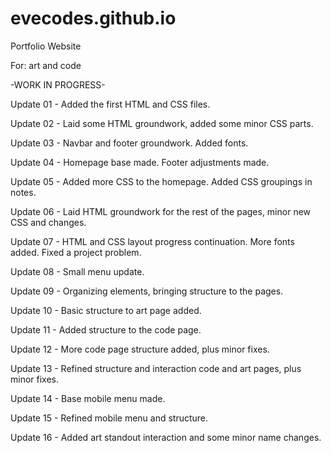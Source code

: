 # evecodes.github.io
Portfolio Website

For: art and code

-WORK IN PROGRESS-

Update 01 - Added the first HTML and CSS files.

Update 02 - Laid some HTML groundwork, added some minor CSS parts.

Update 03 - Navbar and footer groundwork. Added fonts.

Update 04 - Homepage base made. Footer adjustments made.

Update 05 - Added more CSS to the homepage. Added CSS groupings in notes.

Update 06 - Laid HTML groundwork for the rest of the pages, minor new CSS and changes.

Update 07 - HTML and CSS layout progress continuation. More fonts added. Fixed a project problem.

Update 08 - Small menu update.

Update 09 - Organizing elements, bringing structure to the pages.

Update 10 - Basic structure to art page added.

Update 11 - Added structure to the code page.

Update 12 - More code page structure added, plus minor fixes.

Update 13 - Refined structure and interaction code and art pages, plus minor fixes.

Update 14 - Base mobile menu made.

Update 15 - Refined mobile menu and structure.

Update 16 - Added art standout interaction and some minor name changes.
